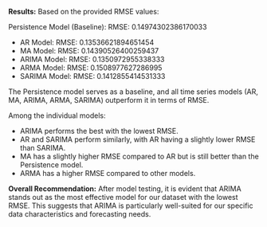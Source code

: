 **Results:**
Based on the provided RMSE values:

Persistence Model (Baseline): RMSE: 0.14974302386170033
- AR Model: RMSE: 0.13536621894651454
- MA Model: RMSE: 0.14390526400259437
- ARIMA Model: RMSE: 0.1350972955338333
- ARMA Model: RMSE: 0.1508977627286995
- SARIMA Model: RMSE: 0.1412855414531333

The Persistence model serves as a baseline, and all time series models (AR, MA, ARIMA, ARMA, SARIMA) outperform it in terms of RMSE.

Among the individual models:
- ARIMA performs the best with the lowest RMSE.
- AR and SARIMA perform similarly, with AR having a slightly lower RMSE than SARIMA.
- MA has a slightly higher RMSE compared to AR but is still better than the Persistence model.
- ARMA has a higher RMSE compared to other models.

**Overall Recommendation:**
After model testing, it is evident that ARIMA stands out as the most effective model for our dataset with the lowest RMSE. This suggests that ARIMA is particularly well-suited for our specific data characteristics and forecasting needs.
